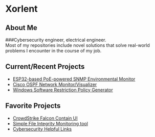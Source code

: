 # Xorlent
## About Me
###Cybersecurity engineer, electrical engineer.  
Most of my repositories include novel solutions that solve real-world problems I encounter in the course of my job.  

## Current/Recent Projects
- [ESP32-based PoE-powered SNMP Environmental Monitor](https://github.com/Xorlent/PoESP32-SNMP-Environmental-Monitor)
- [Cisco OSPF Network Monitor/Visualizer](https://github.com/Xorlent/Cisco-OSPF-Monitor)
- [Windows Software Restriction Policy Generator](https://github.com/Xorlent/Windows-SRP-Policy-Generator)  

## Favorite Projects
- [CrowdStrike Falcon Contain UI](https://github.com/Xorlent/Falcon-Contain)
- [Simple File Integrity Monitoring tool](https://github.com/Xorlent/SimpleFIM)
- [Cybersecurity Helpful Links](https://github.com/Xorlent/Cybersec-Links)
